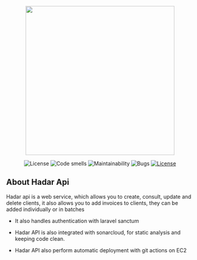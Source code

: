 <p align="center"><a href="https://laravel.com" target="_blank"><img src="https://raw.githubusercontent.com/laravel/art/master/logo-lockup/5%20SVG/2%20CMYK/1%20Full%20Color/laravel-logolockup-cmyk-red.svg" width="400"></a></p>

<p align="center">
<img src="https://sonarcloud.io/api/project_badges/measure?project=cvasquezr_hadar_api&metric=alert_status" alt="License">
<img src="https://sonarcloud.io/api/project_badges/measure?project=cvasquezr_hadar_api&metric=code_smells" alt="Code smells">
<img src="https://sonarcloud.io/api/project_badges/measure?project=cvasquezr_hadar_api&metric=sqale_rating" alt="Maintainability">
<img src="https://sonarcloud.io/api/project_badges/measure?project=cvasquezr_hadar_api&metric=bugs" alt="Bugs">
<a href="https://packagist.org/packages/laravel/framework"><img src="https://img.shields.io/packagist/l/laravel/framework" alt="License"></a>
</p>

## About Hadar Api

Hadar api is a web service, which allows you to create, consult, update and delete clients, it also allows you to add invoices to clients, they can be added individually or in batches

- It also handles authentication with laravel sanctum

- Hadar API is also integrated with sonarcloud, for static analysis and keeping code clean.

- Hadar API also perform automatic deployment with git actions on EC2
